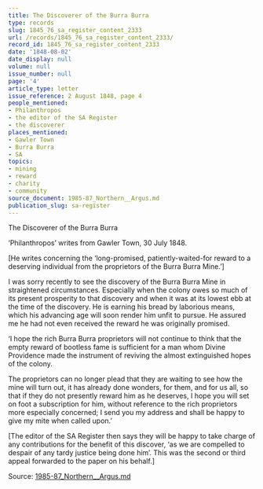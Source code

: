 ```yaml
---
title: The Discoverer of the Burra Burra
type: records
slug: 1845_76_sa_register_content_2333
url: /records/1845_76_sa_register_content_2333/
record_id: 1845_76_sa_register_content_2333
date: '1848-08-02'
date_display: null
volume: null
issue_number: null
page: '4'
article_type: letter
issue_reference: 2 August 1848, page 4
people_mentioned:
- Philanthropos
- the editor of the SA Register
- the discoverer
places_mentioned:
- Gawler Town
- Burra Burra
- SA
topics:
- mining
- reward
- charity
- community
source_document: 1985-87_Northern__Argus.md
publication_slug: sa-register
---
```


The Discoverer of the Burra Burra

‘Philanthropos’ writes from Gawler Town, 30 July 1848.

[He writes concerning the ‘long-promised, patiently-waited-for reward to a deserving individual from the proprietors of the Burra Burra Mine.’]

I was sorry recently to see the discovery of the Burra Burra Mine in straightened circumstances.  Especially when the colony owes so much of its present prosperity to that discovery and when it was at its lowest ebb at the time of the discovery.  He is earning his bread by laborious means, which his advancing age will soon render him unfit to pursue.  He assured me he had not even received the reward he was originally promised.

‘I hope the rich Burra Burra proprietors will not continue to think that the empty reward of bootless fame is sufficient for a man whom Divine Providence made the instrument of reviving the almost extinguished hopes of the colony.

The proprietors can no longer plead that they are waiting to see how the mine will turn out, it has already done wonders, for them, and for us all, so that if they do not presently reward him as he deserves, I hope you will set on foot a subscription for him, without reference to the rich proprietors more especially concerned; I send you my address and shall be happy to give my mite when called upon.’

[The editor of the SA Register then says they will be happy to take charge of any contributions for the benefit of this discover, ‘as we are compelled to despair of any tardy justice being done him’.  This was the second or third appeal forwarded to the paper on his behalf.]

Source: [1985-87_Northern__Argus.md](/downloads/markdown/1985-87_Northern__Argus.md)
